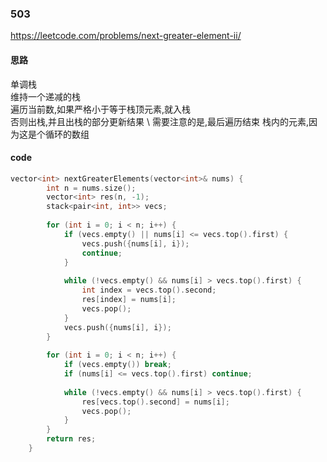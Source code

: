 ### 503
https://leetcode.com/problems/next-greater-element-ii/

#### 思路
单调栈 \
维持一个递减的栈 \
遍历当前数,如果严格小于等于栈顶元素,就入栈 \
否则出栈,并且出栈的部分更新结果 \ 
需要注意的是,最后遍历结束 栈内的元素,因为这是个循环的数组

#### code
```cpp
vector<int> nextGreaterElements(vector<int>& nums) {
        int n = nums.size();
        vector<int> res(n, -1);
        stack<pair<int, int>> vecs;
        
        for (int i = 0; i < n; i++) {
            if (vecs.empty() || nums[i] <= vecs.top().first) {
                vecs.push({nums[i], i});
                continue;
            }
            
            while (!vecs.empty() && nums[i] > vecs.top().first) {
                int index = vecs.top().second;
                res[index] = nums[i];
                vecs.pop();
            }
            vecs.push({nums[i], i});
        }
        
        for (int i = 0; i < n; i++) {
            if (vecs.empty()) break;
            if (nums[i] <= vecs.top().first) continue;
            
            while (!vecs.empty() && nums[i] > vecs.top().first) {
                res[vecs.top().second] = nums[i];
                vecs.pop();
            }
        }
        return res;
    }
```